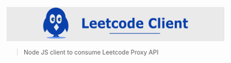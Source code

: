 ![Leetcode Api Client](./docs/images/leetcode_client_banner_v3.png)

>
> Node JS client to consume Leetcode Proxy API
>
